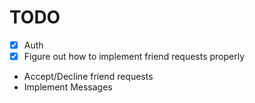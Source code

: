 # TODO

- [X] Auth
- [X] Figure out how to implement friend requests properly
- Accept/Decline friend requests
- Implement Messages
